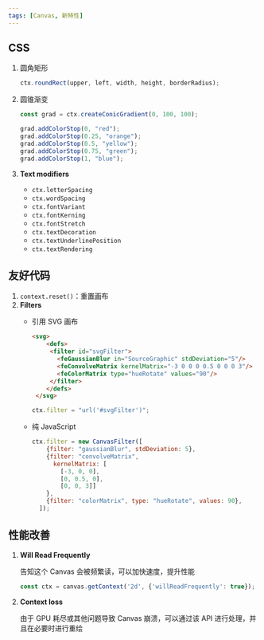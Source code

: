 ```yaml
---
tags: [Canvas, 新特性]
---
```


## CSS

1.  圆角矩形
    
    ```js
    ctx.roundRect(upper, left, width, height, borderRadius);
    ```
    
2.  圆锥渐变
    
    ```js
    const grad = ctx.createConicGradient(0, 100, 100);
    
    grad.addColorStop(0, "red");
    grad.addColorStop(0.25, "orange");
    grad.addColorStop(0.5, "yellow");
    grad.addColorStop(0.75, "green");
    grad.addColorStop(1, "blue");
    ```
    
3.  **Text modifiers**
    
    -   `ctx.letterSpacing`
    -   `ctx.wordSpacing`
    -   `ctx.fontVariant`
    -   `ctx.fontKerning`
    -   `ctx.fontStretch`
    -   `ctx.textDecoration`
    -   `ctx.textUnderlinePosition`
    -   `ctx.textRendering`

## 友好代码

1.  `context.reset()`：重置画布
2.  **Filters**
    -   引用 SVG 画布
        
        ```html
        <svg>
            <defs>
             <filter id="svgFilter">
               <feGaussianBlur in="SourceGraphic" stdDeviation="5"/>
               <feConvolveMatrix kernelMatrix="-3 0 0 0 0.5 0 0 0 3"/>
               <feColorMatrix type="hueRotate" values="90"/>
             </filter>
            </defs>
         </svg>
        ```
        
        ```jsx
        ctx.filter = "url('#svgFilter')";
        ```
        
    -   纯 JavaScript
        
        ```js
        ctx.filter = new CanvasFilter([
            {filter: "gaussianBlur", stdDeviation: 5},
            {filter: "convolveMatrix",
              kernelMatrix: [
                [-3, 0, 0],
                [0, 0.5, 0],
                [0, 0, 3]]
            },
            {filter: "colorMatrix", type: "hueRotate", values: 90},
          ]);
        ```
        

## 性能改善

1.  **Will Read Frequently**
    
    告知这个 Canvas 会被频繁读，可以加快速度，提升性能
    
    ```js
    const ctx = canvas.getContext('2d', {'willReadFrequently': true});
    ```
    
2.  **Context loss**
    
    由于 GPU 耗尽或其他问题导致 Canvas 崩溃，可以通过该 API 进行处理，并且在必要时进行重绘